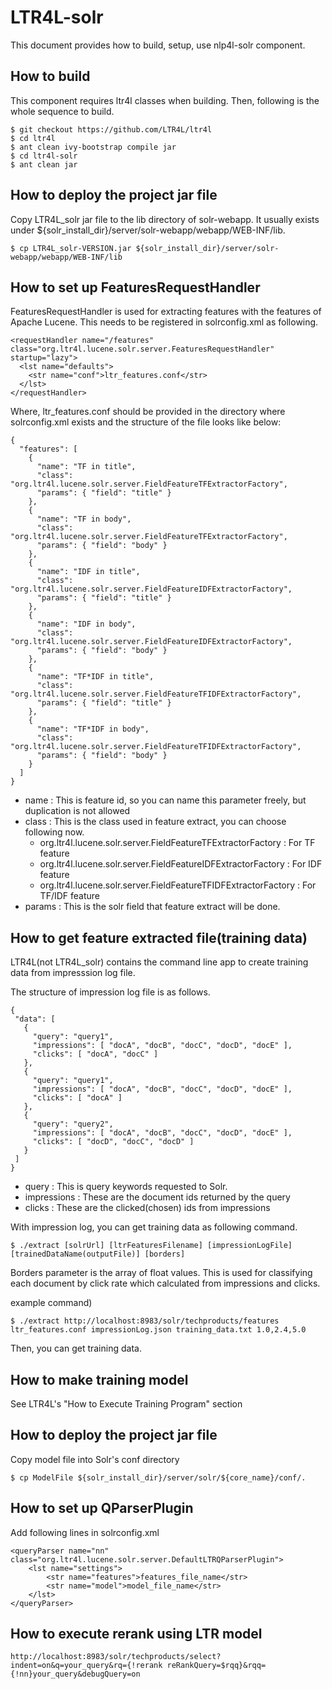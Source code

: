 # LTR4L-solr

This document provides how to build, setup, use nlp4l-solr component.

## How to build

This component requires ltr4l classes when building. Then, following is the whole sequence to build.

```
$ git checkout https://github.com/LTR4L/ltr4l
$ cd ltr4l
$ ant clean ivy-bootstrap compile jar
$ cd ltr4l-solr
$ ant clean jar
```

## How to deploy the project jar file

Copy LTR4L_solr jar file to the lib directory of solr-webapp. It usually exists under ${solr_install_dir}/server/solr-webapp/webapp/WEB-INF/lib.

```
$ cp LTR4L_solr-VERSION.jar ${solr_install_dir}/server/solr-webapp/webapp/WEB-INF/lib
```

## How to set up FeaturesRequestHandler

FeaturesRequestHandler is used for extracting features with the features of Apache Lucene. This needs to be registered in solrconfig.xml as following.

```
<requestHandler name="/features" class="org.ltr4l.lucene.solr.server.FeaturesRequestHandler" startup="lazy">
  <lst name="defaults">
    <str name="conf">ltr_features.conf</str>
  </lst>
</requestHandler>
```

Where, ltr_features.conf should be provided in the directory where solrconfig.xml exists and the structure of the file looks like below:

```
{
  "features": [
    {
      "name": "TF in title",
      "class": "org.ltr4l.lucene.solr.server.FieldFeatureTFExtractorFactory",
      "params": { "field": "title" }
    },
    {
      "name": "TF in body",
      "class": "org.ltr4l.lucene.solr.server.FieldFeatureTFExtractorFactory",
      "params": { "field": "body" }
    },
    {
      "name": "IDF in title",
      "class": "org.ltr4l.lucene.solr.server.FieldFeatureIDFExtractorFactory",
      "params": { "field": "title" }
    },
    {
      "name": "IDF in body",
      "class": "org.ltr4l.lucene.solr.server.FieldFeatureIDFExtractorFactory",
      "params": { "field": "body" }
    },
    {
      "name": "TF*IDF in title",
      "class": "org.ltr4l.lucene.solr.server.FieldFeatureTFIDFExtractorFactory",
      "params": { "field": "title" }
    },
    {
      "name": "TF*IDF in body",
      "class": "org.ltr4l.lucene.solr.server.FieldFeatureTFIDFExtractorFactory",
      "params": { "field": "body" }
    }
  ]
}
```

+ name : This is feature id, so you can name this parameter freely, but duplication is not allowed
+ class : This is the class used in feature extract, you can choose following now.
  - org.ltr4l.lucene.solr.server.FieldFeatureTFExtractorFactory : For TF feature
  - org.ltr4l.lucene.solr.server.FieldFeatureIDFExtractorFactory : For IDF feature
  - org.ltr4l.lucene.solr.server.FieldFeatureTFIDFExtractorFactory : For TF/IDF feature
+ params : This is the solr field that feature extract will be done.

## How to get feature extracted file(training data)

LTR4L(not LTR4L_solr) contains the command line app to create training data from impresssion log file.

The structure of impression log file is as follows.

```
{
 "data": [
   {
     "query": "query1",
     "impressions": [ "docA", "docB", "docC", "docD", "docE" ],
     "clicks": [ "docA", "docC" ]
   },
   {
     "query": "query1",
     "impressions": [ "docA", "docB", "docC", "docD", "docE" ],
     "clicks": [ "docA" ]
   },
   {
     "query": "query2",
     "impressions": [ "docA", "docB", "docC", "docD", "docE" ],
     "clicks": [ "docD", "docC", "docD" ]
   }
 ]
}
```

+ query : This is query keywords requested to Solr.
+ impressions : These are the document ids returned by the query
+ clicks : These are the clicked(chosen) ids from impressions

With impression log, you can get training data as following command.
```
$ ./extract [solrUrl] [ltrFeaturesFilename] [impressionLogFile] [trainedDataName(outputFile)] [borders]
```

Borders parameter is the array of float values. This is used for classifying each document by click rate which calculated from impressions and clicks.

example command)
```
$ ./extract http://localhost:8983/solr/techproducts/features ltr_features.conf impressionLog.json training_data.txt 1.0,2.4,5.0
```

Then, you can get training data.

## How to make training model

See LTR4L's "How to Execute Training Program" section

## How to deploy the project jar file

Copy model file into Solr's conf directory

```
$ cp ModelFile ${solr_install_dir}/server/solr/${core_name}/conf/.
```


## How to set up QParserPlugin

Add following lines in solrconfig.xml

```
<queryParser name="nn" class="org.ltr4l.lucene.solr.server.DefaultLTRQParserPlugin">
    <lst name="settings">
        <str name="features">features_file_name</str>
        <str name="model">model_file_name</str>
    </lst>
</queryParser>
```

## How to execute rerank using LTR model

```
http://localhost:8983/solr/techproducts/select?indent=on&q=your_query&rq={!rerank reRankQuery=$rqq}&rqq={!nn}your_query&debugQuery=on
```
